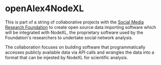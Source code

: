 # openAlex4NodeXL
This is part of a string of collaborative projects with the [Social Media Research Foundation](https://www.smrfoundation.org/) to create open source data importing software which will be integrated with NodeXL,
the proprietary software used by the Foundation's researchers to undertake social network analysis.

The collaboration focuses on building software that programmatically accesses publicly available data via API calls and wrangles the data into a format that can be injested by NodeXL for scientific analysis.
